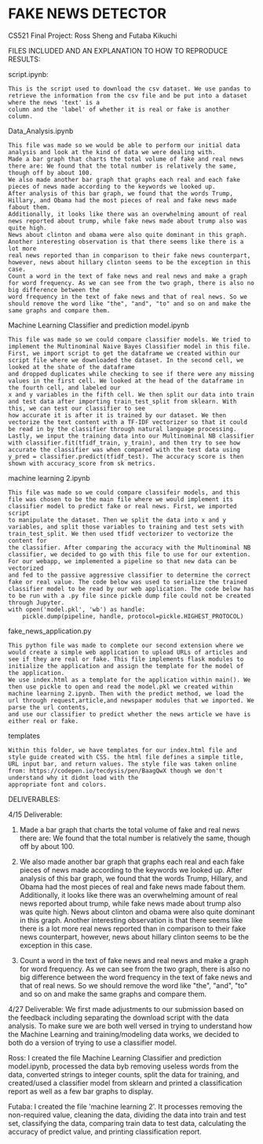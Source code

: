 # FAKE NEWS DETECTOR
CS521 Final Project: Ross Sheng and Futaba Kikuchi 

FILES INCLUDED AND AN EXPLANATION TO HOW TO REPRODUCE RESULTS:

script.ipynb:

	This is the script used to download the csv dataset. We use pandas to retrieve the information from the csv file and be put into a dataset where the news 'text' is a 
	column and the 'label' of whether it is real or fake is another column. 

Data_Analysis.ipynb
		
	This file was made so we would be able to perform our initial data analysis and look at the kind of data we were dealing with. 
	Made a bar graph that charts the total volume of fake and real news there are: We found that the total number is relatively the same, though off by about 100. 
	We also made another bar graph that graphs each real and each fake pieces of news made according to the keywords we looked up.
 	After analysis of this bar graph, we found that the words Trump, Hillary, and Obama had the most pieces of real and fake news made fabout them. 
	Additionally, it looks like there was an overwhelming amount of real news reported about trump, while fake news made about trump also was quite high.
	News about clinton and obama were also quite dominant in this graph. Another interesting observation is that there seems like there is a lot more 
	real news reported than in comparison to their fake news counterpart, however, news about hillary clinton seems to be the exception in this case. 
	Count a word in the text of fake news and real news and make a graph for word frequency. As we can see from the two graph, there is also no big difference between the 
	word frequency in the text of fake news and that of real news. So we should remove the word like "the", "and", "to" and so on and make the same graphs and compare them. 



Machine Learning Classifier and prediction model.ipynb
	
	This file was made so we could compare classifier models. We tried to implement the Multinominal Naive Bayes Classifier model in this file. 
	First, we import script to get the dataframe we created within our script file where we downloaded the dataset. In the second cell, we looked at the shate of the dataframe
	and dropped duplicates while checking to see if there were any missing values in the first cell. We looked at the head of the dataframe in the fourth cell, and labeled our 
	x and y variables in the fifth cell. We then split our data into train and test data after importing train_test_split from sklearn. With this, we can test our classifier to see
	how accurate it is after it is trained by our dataset. We then vectorize the text content with a TF-IDF vectorizer so that it could be read in by the classifier through natural language processing. 
	Lastly, we input the training data into our Multinominal NB classifier with classifier.fit(tfidf_train, y_train), and then try to see how accurate the classifier was when compared with the test data using 
	y_pred = classifier.predict(tfidf_test). The accuracy score is then shown with accuracy_score from sk metrics. 

machine learning 2.ipynb

	This file was made so we could compare classifeir models, and this file was chosen to be the main file where we would implement its classifier model to predict fake or real news. First, we imported script 
	to manipulate the dataset. Then we split the data into x and y variables, and split those variables to training and test sets with train_test_split. We then used tfidf vectorizer to vectorize the content for
	the classifier. After comparing the accuracy with the Multinominal NB classifier, we decided to go with this file to use for our extention. For our webapp, we implemented a pipeline so that new data can be vectorized
	and fed to the passive aggressive classifier to determine the correct fake or real value. The code below was used to serialize the trained classifier model to be read by our web application. The code below has to be run with a .py file since pickle dump file could not be created through Jupyter.
	with open('model.pkl', 'wb') as handle: 
		pickle.dump(pipeline, handle, protocol=pickle.HIGHEST_PROTOCOL)



fake_news_application.py

	This python file was made to complete our second extension where we would create a simple web application to upload URLs of articles and see if they are real or fake. This file implements flask modules to initialize the application and assign the template for the model of the application.
	We use index.html as a template for the application within main(). We then use pickle to open and read the model.pkl we created within machine learning 2.ipynb. Then with the predict method, we load the url through request,article,and newspaper modules that we imported. We parse the url contents,
	and use our classifier to predict whether the news article we have is either real or fake. 

templates

	Within this folder, we have templates for our index.html file and style guide created with CSS. the html file defines a simple title, URL input bar, and return values. The style file was taken online from: https://codepen.io/tecdysis/pen/BaagQwX though we don't understand why it didnt load with the 
	appropriate font and colors. 



DELIVERABLES:

4/15 Deliverable:


1. Made a bar graph that charts the total volume of fake and real news there are: We found that the total number is relatively the same, though off by about 100. 

2. We also made another bar graph that graphs each real and each fake pieces of news made according to the keywords we looked up.
 		After analysis of this bar graph, we found that the words Trump, Hillary, and Obama had the most pieces of real and fake news made fabout them. 
		Additionally, it looks like there was an overwhelming amount of real news reported about trump, while fake news made about trump also was quite high.
		News about clinton and obama were also quite dominant in this graph. Another interesting observation is that there seems like there is a lot more 
		real news reported than in comparison to their fake news counterpart, however, news about hillary clinton seems to be the exception in this case. 

3. Count a word in the text of fake news and real news and make a graph for word frequency. As we can see from the two graph, there is also no big difference between the 
		word frequency in the text of fake news and that of real news. So we should remove the word like "the", "and", "to" and so on and make the same graphs and compare them. 






4/27 Deliverable:
We first made adjustments to our submission based on the feedback including separating the download script with the data analysis.
To make sure we are both well versed in trying to understand how the Machine Learning and training/modeling data works, we decided to 
both do a version of trying to use a classifier model. 

Ross: I created the file Machine Learning Classifier and prediction model.ipynb, processed the data byb removing useless words from the data,
	converted strings to integer counts, split the data for training, and created/used a classifier model from sklearn and printed a classification 
	report as well as a few bar graphs to display. 

Futaba: I created the file 'machine learning 2'. It processes removing the non-required value, cleaning the data, dividing the data into 
	train and test set, classifying the data, comparing train data to test data, calculating the accuracy of predict value, and printing classification report.